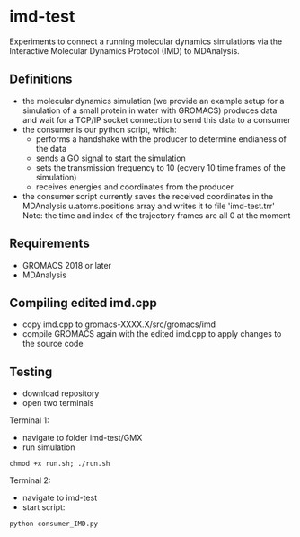 # imd-test
Experiments to connect a running molecular dynamics simulations via the Interactive Molecular Dynamics Protocol (IMD) to MDAnalysis.

## Definitions
- the molecular dynamics simulation (we provide an example setup for a simulation of a small protein in water with GROMACS) produces data and wait for a TCP/IP socket connection to send this data to a consumer
- the consumer is our python script, which:
  - performs a handshake with the producer to determine endianess of the data
  - sends a GO signal to start the simulation
  - sets the transmission frequency to 10 (ecvery 10 time frames of the simulation)
  - receives energies and coordinates from the producer
- the consumer script currently saves the received coordinates in the MDAnalysis u.atoms.positions array and writes it to file 'imd-test.trr'
Note: the time and index of the trajectory frames are all 0 at the moment

## Requirements
- GROMACS 2018 or later
- MDAnalysis

## Compiling edited imd.cpp
- copy imd.cpp to gromacs-XXXX.X/src/gromacs/imd
- compile GROMACS again with the edited imd.cpp to apply changes to the source code

## Testing
- download repository
- open two terminals

Terminal 1:
- navigate to folder imd-test/GMX
- run simulation
```
chmod +x run.sh; ./run.sh
```

Terminal 2:
- navigate to imd-test
- start script:
```
python consumer_IMD.py
```
